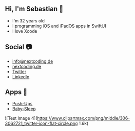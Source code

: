 ## Hi, I'm Sebastian 👋

- I'm 32 years old
- I programming iOS and iPadOS apps in SwiftUI
- I love Xcode


## Social 📷

- [info@nextcoding.de](mailto:info@nextcoding.de)
- [nextcoding.de](https://www.nextcoding.de)
- [Twitter](https://mobile.twitter.com/SebastianKL10)
- [LinkedIn](https://www.linkedin.com/in/sebastian-klösel-2b2195141/)

## Apps 📱

- [Push-Ups](https://apps.apple.com/de/app/pushups/id1547308735?l=en)
- [Baby-Sleep](https://apps.apple.com/de/app/baby-sounds-relax/id1552916873)

![Test Image 4](https://www.clipartmax.com/png/middle/306-3062721_twitter-icon-flat-circle.png 1.6k)
